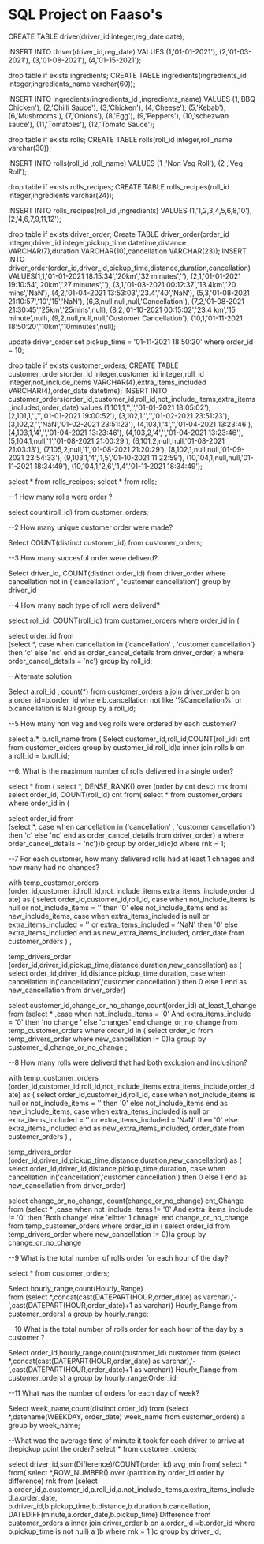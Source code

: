 # SQL Project on Faaso's

CREATE TABLE driver(driver_id integer,reg_date date); 

INSERT INTO driver(driver_id,reg_date) 
 VALUES (1,'01-01-2021'),
(2,'01-03-2021'),
(3,'01-08-2021'),
(4,'01-15-2021');


drop table if exists ingredients;
CREATE TABLE ingredients(ingredients_id integer,ingredients_name varchar(60)); 

INSERT INTO ingredients(ingredients_id ,ingredients_name) 
 VALUES (1,'BBQ Chicken'),
(2,'Chilli Sauce'),
(3,'Chicken'),
(4,'Cheese'),
(5,'Kebab'),
(6,'Mushrooms'),
(7,'Onions'),
(8,'Egg'),
(9,'Peppers'),
(10,'schezwan sauce'),
(11,'Tomatoes'),
(12,'Tomato Sauce');

drop table if exists rolls;
CREATE TABLE rolls(roll_id integer,roll_name varchar(30)); 

INSERT INTO rolls(roll_id ,roll_name) 
 VALUES (1	,'Non Veg Roll'),
(2	,'Veg Roll');

drop table if exists rolls_recipes;
CREATE TABLE rolls_recipes(roll_id integer,ingredients varchar(24)); 

INSERT INTO rolls_recipes(roll_id ,ingredients) 
 VALUES (1,'1,2,3,4,5,6,8,10'),
(2,'4,6,7,9,11,12');

drop table if exists driver_order;
Create TABLE driver_order(order_id integer,driver_id integer,pickup_time datetime,distance VARCHAR(7),duration VARCHAR(10),cancellation VARCHAR(23));
INSERT INTO driver_order(order_id,driver_id,pickup_time,distance,duration,cancellation) 
 VALUES(1,1,'01-01-2021 18:15:34','20km','32 minutes',''),
(2,1,'01-01-2021 19:10:54','20km','27 minutes',''),
(3,1,'01-03-2021 00:12:37','13.4km','20 mins','NaN'),
(4,2,'01-04-2021 13:53:03','23.4','40','NaN'),
(5,3,'01-08-2021 21:10:57','10','15','NaN'),
(6,3,null,null,null,'Cancellation'),
(7,2,'01-08-2021 21:30:45','25km','25mins',null),
(8,2,'01-10-2021 00:15:02','23.4 km','15 minute',null),
(9,2,null,null,null,'Customer Cancellation'),
(10,1,'01-11-2021 18:50:20','10km','10minutes',null);

update driver_order
set pickup_time = '01-11-2021 18:50:20'
where order_id = 10;


drop table if exists customer_orders;
CREATE TABLE customer_orders(order_id integer,customer_id integer,roll_id integer,not_include_items VARCHAR(4),extra_items_included VARCHAR(4),order_date datetime);
INSERT INTO customer_orders(order_id,customer_id,roll_id,not_include_items,extra_items_included,order_date)
values (1,101,1,'','','01-01-2021  18:05:02'),
(2,101,1,'','','01-01-2021 19:00:52'),
(3,102,1,'','','01-02-2021 23:51:23'),
(3,102,2,'','NaN','01-02-2021 23:51:23'),
(4,103,1,'4','','01-04-2021 13:23:46'),
(4,103,1,'4','','01-04-2021 13:23:46'),
(4,103,2,'4','','01-04-2021 13:23:46'),
(5,104,1,null,'1','01-08-2021 21:00:29'),
(6,101,2,null,null,'01-08-2021 21:03:13'),
(7,105,2,null,'1','01-08-2021 21:20:29'),
(8,102,1,null,null,'01-09-2021 23:54:33'),
(9,103,1,'4','1,5','01-10-2021 11:22:59'),
(10,104,1,null,null,'01-11-2021 18:34:49'),
(10,104,1,'2,6','1,4','01-11-2021 18:34:49');


select * from rolls_recipes;
select * from rolls;

--1 How many rolls were order ?

select count(roll_id) from customer_orders;

--2 How many unique customer order were made?

Select COUNT(distinct customer_id) from customer_orders;


--3  How many succesful order were deliverd?

Select driver_id, COUNT(distinct order_id) from driver_order where cancellation not in ('cancellation' , 'customer cancellation') group by driver_id


--4 How many each type of roll were deliverd?


select roll_id, COUNT(roll_id) from customer_orders where order_id in (

select order_id from  
(select *, case when cancellation in ('cancellation' , 'customer cancellation') then 'c' else 'nc' end as order_cancel_details from driver_order) a 
where order_cancel_details = 'nc')
group by roll_id;

--Alternate solution 

Select a.roll_id , count(*) from
customer_orders a join driver_order b
on a.order_id=b.order_id
where b.cancellation not like '%Cancellation%' or b.cancellation is Null
group by a.roll_id;

--5 How many non veg and veg rolls were ordered by each customer?


select	a.*, b.roll_name from
(
Select customer_id,roll_id,COUNT(roll_id) cnt
from customer_orders
group by customer_id,roll_id)a inner join rolls b on a.roll_id = b.roll_id;


--6. What is the maximum number of rolls delivered in a single order?

select * from
(
select *, DENSE_RANK() over (order by cnt desc) rnk from(
select order_id, COUNT(roll_id) cnt
from(
select * from customer_orders where order_id in (

select order_id from  
(select *, case when cancellation in ('cancellation' , 'customer cancellation') then 'c' else 'nc' end as order_cancel_details from driver_order) a 
where order_cancel_details = 'nc'))b
group by order_id)c)d where rnk = 1;

--7 For each customer, how many delivered rolls had at least 1 chnages and how many had no changes?

with temp_customer_orders (order_id,customer_id,roll_id,not_include_items,extra_items_include,order_date) as
(
select order_id,customer_id,roll_id,
case when not_include_items is null or not_include_items = '' then '0' else not_include_items end as new_include_items,
case when extra_items_included is null or extra_items_included = '' or extra_items_included = 'NaN' then '0' else extra_items_included end as new_extra_items_included,
order_date from customer_orders
)
,

temp_drivers_order (order_id,driver_id,pickup_time,distance,duration,new_cancellation) as
(
select order_id,driver_id,distance,pickup_time,duration,
case when cancellation in('cancellation','customer cancellation') then  0  else 1 end as new_cancellation
from driver_order)

select customer_id,change_or_no_change,count(order_id) at_least_1_change from
(select * ,case when not_include_items = '0' And extra_items_include = '0' then 'no change ' else 'changes' end  change_or_no_change 
from temp_customer_orders where order_id in (
select order_id from temp_drivers_order where new_cancellation != 0))a
group by customer_id,change_or_no_change ;


--8 How many rolls were deliverd that had both exclusion and inclusinon?

with temp_customer_orders (order_id,customer_id,roll_id,not_include_items,extra_items_include,order_date) as
(
select order_id,customer_id,roll_id,
case when not_include_items is null or not_include_items = '' then '0' else not_include_items end as new_include_items,
case when extra_items_included is null or extra_items_included = '' or extra_items_included = 'NaN' then '0' else extra_items_included end as new_extra_items_included,
order_date from customer_orders
)
,

temp_drivers_order (order_id,driver_id,pickup_time,distance,duration,new_cancellation) as
(
select order_id,driver_id,distance,pickup_time,duration,
case when cancellation in('cancellation','customer cancellation') then  0  else 1 end as new_cancellation
from driver_order)

select change_or_no_change, count(change_or_no_change) cnt_Change  from
(select * ,case when not_include_items != '0' And extra_items_include != '0' then 'Both change' else 'eihter 1 chnage' end  change_or_no_change 
from temp_customer_orders where order_id in (
select order_id from temp_drivers_order where new_cancellation != 0))a
group by change_or_no_change

--9 What is the total number of rolls order for each hour of the day?

select * from customer_orders;

Select 
hourly_range,count(Hourly_Range)  
from
(select *,concat(cast(DATEPART(HOUR,order_date) as varchar),'-',cast(DATEPART(HOUR,order_date)+1 as varchar)) Hourly_Range from customer_orders) a
group by 
hourly_range;

--10 What is the total number of rolls order for each hour of the day by a customer ?

Select order_id,hourly_range,count(customer_id) customer from
(select *,concat(cast(DATEPART(HOUR,order_date) as varchar),'-',cast(DATEPART(HOUR,order_date)+1 as varchar)) Hourly_Range from customer_orders) a
group by hourly_range,Order_id;

--11 What was the number of orders for each day of week?

Select week_name,count(distinct order_id) 
from
(select *,datename(WEEKDAY, order_date) week_name from customer_orders) a
group by week_name;


--What was the average time of minute it took for each driver to arrive at thepickup point the order?
select * from customer_orders;

select driver_id,sum(Difference)/COUNT(order_id) avg_min from(
select * from(
select *,ROW_NUMBER() over (partition by order_id order by difference) rnk 
from
(select a.order_id,a.customer_id,a.roll_id,a.not_include_items,a.extra_items_included,a.order_date,
b.driver_id,b.pickup_time,b.distance,b.duration,b.cancellation, DATEDIFF(minute,a.order_date,b.pickup_time) Difference
from customer_orders a inner join driver_order b on a.order_id =b.order_id 
where b.pickup_time is not null) a )b where rnk = 1 )c
group by driver_id;


